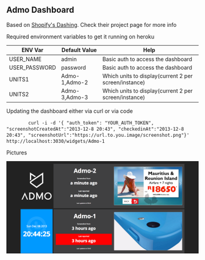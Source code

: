 Admo Dashboard
--------------

Based on [Shopify's Dashing](http://shopify.github.com/dashing). Check their project page for more info

Required environment variables to get it running on heroku

|ENV Var      | Default Value | Help      |
|-------------|---------------|-----------|
|USER_NAME    | admin         | Basic auth to access the dashboard |
|USER_PASSWORD| password      | Basic auth to access the dashboard |
|UNITS1       | Admo-1,Admo-2 | Which units to display(current 2 per screen/instance) |
|UNITS2       | Admo-3,Admo-3 | Which units to display(current 2 per screen/instance) |


Updating the dashboard either via curl or via code

            curl -i -d '{ "auth_token": "YOUR_AUTH_TOKEN", "screenshotCreatedAt":"2013-12-8 20:43", "checkedinAt":"2013-12-8 20:43", "screenshotUrl":"https://url.to.you.image/screenshot.png"}' http://localhost:3030/widgets/Admo-1


Pictures

![Screenshot](docs/screenshot.png "Screenshot")
